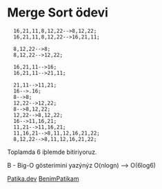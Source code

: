 # Merge Sort ödevi
      16,21,11,8,12,22-->8,12,22;
      16,21,11,8,12,22-->16,21,11;
      
      8,12,22-->8;
      8,12,22-->12,22;

      16,21,11-->16;
      16,21,11-->21,11;
      
      21,11-->11,21;
      16-->.16;
      8-->8;
      12,22-->12,22;
      8-->8,12,22;
      12,22-->8,12,22;
      16-->11,16,21;
      11,21-->11,16,21;
      11,16,21-->8,11,12,16,21,22;
      8,12,22-->8,11,12,16,21,22;

Toplamda 6 iþlemde bitiriyoruz.

B - Big-O gösterimini yazýnýz
O(nlogn) --> O(6log6)

 
  
[Patika.dev](https://www.patika.dev/tr)
[BenimPatikam](https://app.patika.dev/oguzhankdm)